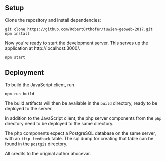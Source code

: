 ## Setup

Clone the repository and install dependencies:

    git clone https://github.com/RobertOrthofer/tuwien-geoweb-2017.git
    npm install

Now you're ready to start the  development server.  This serves up the application at http://localhost:3000/.

    npm start

## Deployment

To build the JavaScript client, run

    npm run build

The build artifacts will then be available in the `build` directory, ready to be deployed to the server.

In addition to the JavaScript client, the php server components from the `php` directory need to be deployed to the same directory.

The php components expect a PostgreSQL database on the same server, with an `ifip_feedback` table. The sql dump for creating that table can be found in the `postgis` directory.

All credits to the original author ahocevar.